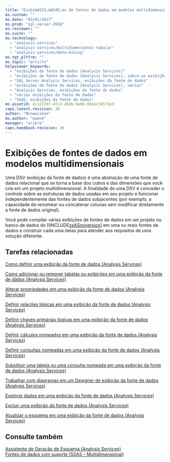 ```yaml
---
title: "Exibi&#231;&#245;es de fontes de dados em modelos multidimensionais | Microsoft Docs"
ms.custom: ""
ms.date: "03/01/2017"
ms.prod: "sql-server-2016"
ms.reviewer: ""
ms.suite: ""
ms.technology: 
  - "analysis-services"
  - "analysis-services/multidimensional-tabular"
  - "analysis-services/data-mining"
ms.tgt_pltfrm: ""
ms.topic: "article"
helpviewer_keywords: 
  - "exibições da fonte de dados [Analysis Services]"
  - "exibições da fonte de dados [Analysis Services], sobre as exibições da fonte de dados"
  - "SQL Server Analysis Services, exibições da fonte de dados"
  - "exibições da fonte de dados [Analysis Services], várias"
  - "Analysis Services, exibições da fonte de dados"
  - "várias exibições da fonte de dados"
  - "SSAS, exibições da fonte de dados"
ms.assetid: 4c12376f-4fc2-492b-9a00-93eec34571ed
caps.latest.revision: 36
author: "Minewiskan"
ms.author: "owend"
manager: "erikre"
caps.handback.revision: 36
---
```

# Exibi&#231;&#245;es de fontes de dados em modelos multidimensionais
  Uma DSV (exibição da fonte de dados) é uma abstração de uma fonte de dados relacional que se torna a base dos cubos e das dimensões que você cria em um projeto multidimensional. A finalidade de uma DSV é conceder o controle sobre as estruturas de dados usadas em seu projeto e funcionar independentemente das fontes de dados subjacentes (por exemplo, a capacidade de renomear ou concatenar colunas sem modificar diretamente a fonte de dados original).  
  
 Você pode compilar várias exibições de fontes de dados em um projeto ou banco de dados do [!INCLUDE[ssASnoversion](../../includes/ssasnoversion-md.md)] em uma ou mais fontes de dados e construir cada uma delas para atender aos requisitos de uma solução diferente.  
  
## Tarefas relacionadas  
 [Como definir uma exibição da fonte de dados &#40;Analysis Services&#41;](../../analysis-services/multidimensional-models/defining-a-data-source-view-analysis-services.md)  
  
 [Como adicionar ou remover tabelas ou exibições em uma exibição da fonte de dados &#40;Analysis Services&#41;](../../analysis-services/multidimensional-models/adding-or-removing-tables-or-views-in-a-data-source-view-analysis-services.md)  
  
 [Alterar propriedades em uma exibição da fonte de dados &#40;Analysis Services&#41;](../../analysis-services/multidimensional-models/change-properties-in-a-data-source-view-analysis-services.md)  
  
 [Definir relações lógicas em uma exibição da fonte de dados &#40;Analysis Services&#41;](../../analysis-services/multidimensional-models/define-logical-relationships-in-a-data-source-view-analysis-services.md)  
  
 [Definir chaves primárias lógicas em uma exibição da fonte de dados &#40;Analysis Services&#41;](../../analysis-services/multidimensional-models/define-logical-primary-keys-in-a-data-source-view-analysis-services.md)  
  
 [Definir cálculos nomeados em uma exibição da fonte de dados &#40;Analysis Services&#41;](../../analysis-services/multidimensional-models/define-named-calculations-in-a-data-source-view-analysis-services.md)  
  
 [Definir consultas nomeadas em uma exibição da fonte de dados &#40;Analysis Services&#41;](../../analysis-services/multidimensional-models/define-named-queries-in-a-data-source-view-analysis-services.md)  
  
 [Substituir uma tabela ou uma consulta nomeada em uma exibição da fonte de dados &#40;Analysis Services&#41;](../../analysis-services/multidimensional-models/replace-a-table-or-a-named-query-in-a-data-source-view-analysis-services.md)  
  
 [Trabalhar com diagramas em um Designer de exibição da fonte de dados &#40;Analysis Services&#41;](../../analysis-services/multidimensional-models/work-with-diagrams-in-data-source-view-designer-analysis-services.md)  
  
 [Explorar dados em uma exibição da fonte de dados &#40;Analysis Services&#41;](../../analysis-services/multidimensional-models/explore-data-in-a-data-source-view-analysis-services.md)  
  
 [Excluir uma exibição da fonte de dados &#40;Analysis Services&#41;](../../analysis-services/multidimensional-models/delete-a-data-source-view-analysis-services.md)  
  
 [Atualizar o esquema em uma exibição da fonte de dados &#40;Analysis Services&#41;](../../analysis-services/multidimensional-models/refresh-the-schema-in-a-data-source-view-analysis-services.md)  
  
## Consulte também  
 [Assistente de Geração de Esquema &#40;Analysis Services&#41;](../../analysis-services/multidimensional-models/schema-generation-wizard-analysis-services.md)   
 [Fontes de dados com suporte &#40;SSAS – Multidimensional&#41;](../../analysis-services/multidimensional-models/supported-data-sources-ssas-multidimensional.md)  
  
  
